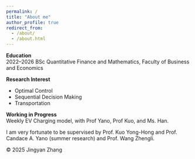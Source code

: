 ```yaml
---
permalink: /
title: "About me"
author_profile: true
redirect_from: 
  - /about/
  - /about.html
---
```


**Education**  
2022–2026 BSc Quantitative Finance and Mathematics, Faculty of Business and Economics

**Research Interest**
- Optimal Control
- Sequential Decision Making
- Transportation

**Working in Progress**  
Weekly EV Charging model, with Prof Yano, Prof Kuo, and Ms. Han.

I am very fortunate to be supervised by Prof. Kuo Yong-Hong and Prof. Candace A. Yano (summer research) and Prof. Wang Zhengli.


<footer>
    <p>© 2025 Jingyan Zhang</p>
    <script type="text/javascript" id="mapmyvisitors" src="https://mapmyvisitors.com/map.js?cl=ffffff&w=300&t=tt&d=PJGHYl0CjG8zHjiAFTQLa532eEU8r_LnrpEwdBUvHA8&co=2d78ad&cmo=3acc3a&cmn=ff5353&ct=ffffff"></script>
</footer>
